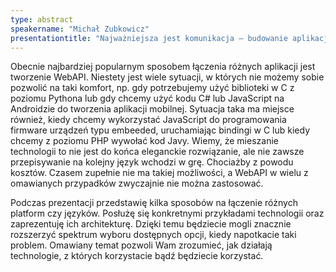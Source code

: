 ```yaml
---
type: abstract
speakername: "Michał Zubkowicz"
presentationtitle: "Najważniejsza jest komunikacja – budowanie aplikacji i systemów heterogenicznych"
---
```

Obecnie najbardziej popularnym sposobem łączenia różnych aplikacji jest tworzenie WebAPI. Niestety jest wiele sytuacji, w których nie możemy sobie pozwolić na taki komfort, np. gdy potrzebujemy użyć biblioteki w C z poziomu Pythona lub gdy chcemy użyć kodu C# lub JavaScript na Androidzie do tworzenia aplikacji mobilnej. Sytuacja taka ma miejsce również, kiedy chcemy wykorzystać JavaScript do programowania firmware urządzeń typu embeeded, uruchamiając bindingi w C lub kiedy chcemy z poziomu PHP wywołać kod Javy. Wiemy, że mieszanie technologii to nie jest do końca eleganckie rozwiązanie, ale nie zawsze przepisywanie na kolejny język wchodzi w grę. Chociażby z powodu kosztów. Czasem zupełnie nie ma takiej możliwości, a WebAPI w wielu z omawianych przypadków zwyczajnie nie można zastosować.

Podczas prezentacji przedstawię kilka sposobów na łączenie różnych platform czy języków. Posłużę się konkretnymi przykładami technologii oraz zaprezentuję ich architekturę. Dzięki temu będziecie mogli znacznie rozszerzyć spektrum wyboru dostępnych opcji, kiedy napotkacie taki problem. Omawiany temat pozwoli Wam zrozumieć, jak działają technologie, z których korzystacie bądź będziecie korzystać.